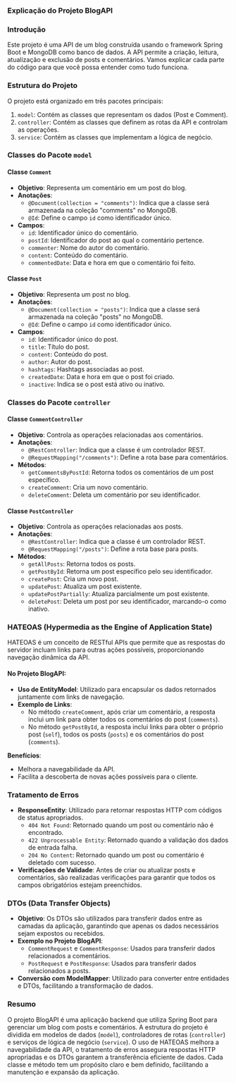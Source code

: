 ### Explicação do Projeto BlogAPI

### Introdução
Este projeto é uma API de um blog construída usando o framework Spring Boot e MongoDB como banco de dados. A API permite a criação, leitura, atualização e exclusão de posts e comentários. Vamos explicar cada parte do código para que você possa entender como tudo funciona.

### Estrutura do Projeto
O projeto está organizado em três pacotes principais:
1. `model`: Contém as classes que representam os dados (Post e Comment).
2. `controller`: Contém as classes que definem as rotas da API e controlam as operações.
3. `service`: Contém as classes que implementam a lógica de negócio.

### Classes do Pacote `model`

#### Classe `Comment`
- **Objetivo**: Representa um comentário em um post do blog.
- **Anotações**:
  - `@Document(collection = "comments")`: Indica que a classe será armazenada na coleção "comments" no MongoDB.
  - `@Id`: Define o campo `id` como identificador único.
- **Campos**:
  - `id`: Identificador único do comentário.
  - `postId`: Identificador do post ao qual o comentário pertence.
  - `commenter`: Nome do autor do comentário.
  - `content`: Conteúdo do comentário.
  - `commentedDate`: Data e hora em que o comentário foi feito.

#### Classe `Post`
- **Objetivo**: Representa um post no blog.
- **Anotações**:
  - `@Document(collection = "posts")`: Indica que a classe será armazenada na coleção "posts" no MongoDB.
  - `@Id`: Define o campo `id` como identificador único.
- **Campos**:
  - `id`: Identificador único do post.
  - `title`: Título do post.
  - `content`: Conteúdo do post.
  - `author`: Autor do post.
  - `hashtags`: Hashtags associadas ao post.
  - `createdDate`: Data e hora em que o post foi criado.
  - `inactive`: Indica se o post está ativo ou inativo.

### Classes do Pacote `controller`

#### Classe `CommentController`
- **Objetivo**: Controla as operações relacionadas aos comentários.
- **Anotações**:
  - `@RestController`: Indica que a classe é um controlador REST.
  - `@RequestMapping("/comments")`: Define a rota base para comentários.
- **Métodos**:
  - `getCommentsByPostId`: Retorna todos os comentários de um post específico.
  - `createComment`: Cria um novo comentário.
  - `deleteComment`: Deleta um comentário por seu identificador.

#### Classe `PostController`
- **Objetivo**: Controla as operações relacionadas aos posts.
- **Anotações**:
  - `@RestController`: Indica que a classe é um controlador REST.
  - `@RequestMapping("/posts")`: Define a rota base para posts.
- **Métodos**:
  - `getAllPosts`: Retorna todos os posts.
  - `getPostById`: Retorna um post específico pelo seu identificador.
  - `createPost`: Cria um novo post.
  - `updatePost`: Atualiza um post existente.
  - `updatePostPartially`: Atualiza parcialmente um post existente.
  - `deletePost`: Deleta um post por seu identificador, marcando-o como inativo.

### HATEOAS (Hypermedia as the Engine of Application State)
HATEOAS é um conceito de RESTful APIs que permite que as respostas do servidor incluam links para outras ações possíveis, proporcionando navegação dinâmica da API.

#### No Projeto BlogAPI:
- **Uso de EntityModel**: Utilizado para encapsular os dados retornados juntamente com links de navegação.
- **Exemplo de Links**:
  - No método `createComment`, após criar um comentário, a resposta inclui um link para obter todos os comentários do post (`comments`).
  - No método `getPostById`, a resposta inclui links para obter o próprio post (`self`), todos os posts (`posts`) e os comentários do post (`comments`).

**Benefícios**:
- Melhora a navegabilidade da API.
- Facilita a descoberta de novas ações possíveis para o cliente.

### Tratamento de Erros
- **ResponseEntity**: Utilizado para retornar respostas HTTP com códigos de status apropriados.
  - `404 Not Found`: Retornado quando um post ou comentário não é encontrado.
  - `422 Unprocessable Entity`: Retornado quando a validação dos dados de entrada falha.
  - `204 No Content`: Retornado quando um post ou comentário é deletado com sucesso.
- **Verificações de Validade**: Antes de criar ou atualizar posts e comentários, são realizadas verificações para garantir que todos os campos obrigatórios estejam preenchidos.

### DTOs (Data Transfer Objects)
- **Objetivo**: Os DTOs são utilizados para transferir dados entre as camadas da aplicação, garantindo que apenas os dados necessários sejam expostos ou recebidos.
- **Exemplo no Projeto BlogAPI**:
  - `CommentRequest` e `CommentResponse`: Usados para transferir dados relacionados a comentários.
  - `PostRequest` e `PostResponse`: Usados para transferir dados relacionados a posts.
- **Conversão com ModelMapper**: Utilizado para converter entre entidades e DTOs, facilitando a transformação de dados.

### Resumo
O projeto BlogAPI é uma aplicação backend que utiliza Spring Boot para gerenciar um blog com posts e comentários. A estrutura do projeto é dividida em modelos de dados (`model`), controladores de rotas (`controller`) e serviços de lógica de negócio (`service`). O uso de HATEOAS melhora a navegabilidade da API, o tratamento de erros assegura respostas HTTP apropriadas e os DTOs garantem a transferência eficiente de dados. Cada classe e método tem um propósito claro e bem definido, facilitando a manutenção e expansão da aplicação.
